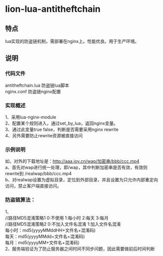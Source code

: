 # lion-lua-antitheftchain

## 特点
lua实现的防盗链机制，需部署在nginx上。性能优良。用于生产环境。

## 说明

### 代码文件
antitheftchain.lua 防盗链lua脚本  
nginx.conf 防盗链nginx配置  

### 实现概述
1、采用lua-nginx-module  
2、配置某个规则进入，通过set_by_lua，返回nginx变量。  
3、通过此变量true false，判断是否需要采用nginx rewrite  
4、另外需要防止rewrite资源被直接访问  

### 示例说明
如，对外的下载地址是：http://aaa.joy.cn/wap/加密串/bbb/ccc.mp4  
a、首先对wap进行统一处理，即/wap，其中判断加密串是否有效，有效则rewrite到 /realwap/bbb/ccc.mp4  
b、对realwap设置为虚拟目录，定位到外部目录，并且设置为只允许内部重定向访问，禁止客户端直接访问。  

### 防盗链算法：
1、  
//路径MD5混淆策略1 0:不使用 1:每小时 2:每天 3:每月  
//路径MD5混淆策略2 0:不加入文件名混淆 1:加入文件名混淆  
每小时：md5(yyyyMMddHH+文件名+混淆码)  
每天：md5(yyyyMMdd+文件名+混淆码)  
每月：md5(yyyyMM+文件名+混淆码)  
2、服务端验证为了防止服务器之间时间不同步问题，因此需要做前后时间判断  

